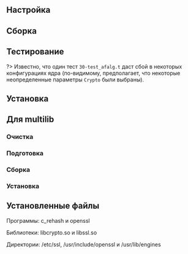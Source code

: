 <pkg :name="'openssl'" instsize showsbu2></pkg>

## Настройка
<package-script :package="'openssl'" :type="'configure'"></package-script>

## Сборка
<package-script :package="'openssl'" :type="'build'"></package-script>

## Тестирование
<package-script :package="'openssl'" :type="'test'"></package-script>

?> Известно, что один тест `30-test_afalg.t` даст сбой в некоторых конфигурациях ядра (по-видимому, предполагает, что некоторые неопределенные параметры  `Crypto` были выбраны).

## Установка
<package-script :package="'openssl'" :type="'install'"></package-script>
 
## Для multilib
### Очистка
<package-script :package="'openssl'" :type="'multi_prepare'"></package-script>

### Подготовка
<package-script :package="'openssl'" :type="'multi_configure'"></package-script>

### Сборка 
<package-script :package="'openssl'" :type="'multi_build'"></package-script>

### Установка
<package-script :package="'openssl'" :type="'multi_install'"></package-script>

## Установленные файлы

Программы: c_rehash и openssl

Библиотеки: libcrypto.so и libssl.so

Директории:  /etc/ssl, /usr/include/openssl и /usr/lib/engines

<script>
	new Vue({ el: '#main' })
</script> 
